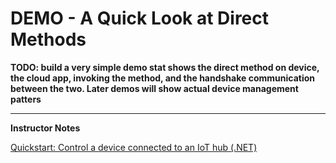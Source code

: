 # DEMO - A Quick Look at Direct Methods




**TODO: build a very simple demo stat shows the direct method on device, the cloud app, invoking the method, and the handshake communication between the two. Later demos will show actual device management patters**




---

**Instructor Notes**

[Quickstart: Control a device connected to an IoT hub (.NET)](https://docs.microsoft.com/en-us/azure/iot-hub/quickstart-control-device-dotnet)
